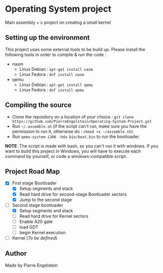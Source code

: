 # Operating System project #

Main assembly + c project on creating a small kernel

## Setting up the environment
This project uses some external tools to be build up. Please install the following tools in order to compile & run the code :
- nasm
  - Linux Debian : `apt-get install nasm`
  - Linux Fedora : `dnf install nasm`
- qemu
  - Linux Debian : `apt-get install qemu`
  - Linux Fedora : `dnf install qemu`

## Compiling the source
- Clone the repository on a location of your choice : `git clone https://github.com/PierreEngelstein/Operating-System-Project.git`
- Run `~/.assemble.sh` (if the script can't run, make sure you have the permission to run it, otherwise do : `chmod +x ~/assemble.sh`).
- Run `qemu-system-i386 -hda bin/boot.bin` to run the bootloader.

**NOTE**: The script is made with bash, so you can't run it with windows. If you want to build this project in Windows, you will have to execute each command by yourself, or code a windows-compatible script.

## Project Road Map
- [x] First stage Bootloader
  - [x] Setup segments and stack
  - [x] Read hard drive for second-stage Bootloader sectors
  - [x] Jump to the second stage
- [ ] Second stage bootloader
  - [x] Setup segments and stack
  - [ ] Read hard drive for Kernel sectors
  - [ ] Enable A20 gate
  - [ ] load GDT
  - [ ] begin Kernel execution
- [ ] Kernel (*To be defined*)

## Author
Made by Pierre Engelstein

